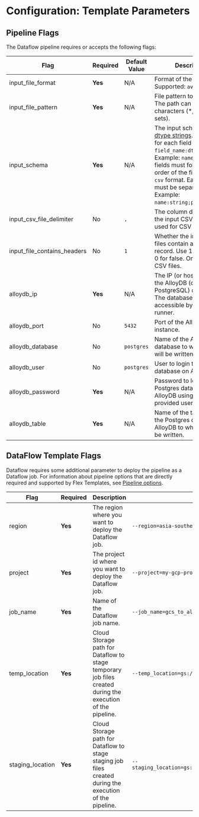 # Configuration: Template Parameters

## Pipeline Flags

The Dataflow pipeline requires or accepts the following flags:

<!-- Disable MDLint as tables exceed 400 characters. -->
<!-- markdownlint-capture -->
<!-- markdownlint-disable MD013 -->

Flag                        | Required | Default Value | Description                                                                                                                                                                                                                                                                                                                          | Example
--------------------------- | -------- | ------------- | ------------------------------------------------------------------------------------------------------------------------------------------------------------------------------------------------------------------------------------------------------------------------------------------------------------------------------------ | -------
input_file_format           | **Yes**  | N/A           | Format of the files to load. Supported: `avro` and `csv`.                                                                                                                                                                                                                                                                            | `--input_file_format=csv`
input_file_pattern          | **Yes**  | N/A           | File pattern to the file(s). The path can contain glob characters (*, ?, and [...] sets).                                                                                                                                                                                                                                            | `--input_file_pattern=gs://my-bucket/data/*.csv`
input_schema                | **Yes**  | N/A           | The input schema using [dtype strings](https://pandas.pydata.org/docs/user_guide/basics.html#basics-dtypes). The format for each field is `field_name:dtype`. Example: `name:string`. The fields must follow the order of the file when in `csv` format. Each field must be separated with `;`. Example: `name:string;phone:number`. | `--input_schema=id:int64;first_name:string;last_name:string;salary:float`
input_csv_file_delimiter    | No       | `,`           | The column delimiter for the input CSV file(s). Only used for CSV files.                                                                                                                                                                                                                                                             | `--input_csv_file_delimiter=";"`
input_file_contains_headers | No       | `1`           | Whether the input CSV files contain a header record. Use 1 for true and 0 for false. Only used for CSV files.                                                                                                                                                                                                                        | `--input_file_contains_headers=1`
alloydb_ip                  | **Yes**  | N/A           | The IP (or hostname) of the AlloyDB (or PostgreSQL) database. The database must be accessible by the pipeline runner.                                                                                                                                                                                                                | `--alloydb_ip=10.1.1.25`
alloydb_port                | No       | `5432`        | Port of the AlloyDB instance.                                                                                                                                                                                                                                                                                                        | `--alloydb_port=5432`
alloydb_database            | No       | `postgres`    | Name of the AlloyDB database to which data will be written.                                                                                                                                                                                                                                                                          | `--alloydb_database=dbname`
alloydb_user                | No       | `postgres`    | User to login to Postgres database on AlloyDB.                                                                                                                                                                                                                                                                                       | `--alloydb_user=myuser`
alloydb_password            | **Yes**  | N/A           | Password to login to Postgres database on AlloyDB using the provided user.                                                                                                                                                                                                                                                           | `--alloydb_password=mySafePassword123!`
alloydb_table               | **Yes**  | N/A           | Name of the table within the Postgres database on AlloyDB to which data will be written.                                                                                                                                                                                                                                             | `--alloydb_table=customers`

<!-- markdownlint-restore -->

## DataFlow Template Flags

Dataflow requires some additional parameter to deploy the pipeline as a Dataflow
job. For information about pipeline options that are directly required and
supported by Flex Templates, see
[Pipeline options](https://cloud.google.com/dataflow/docs/reference/pipeline-options#python).

Flag             | Required | Description                                                                                                | Example
---------------- | -------- | ---------------------------------------------------------------------------------------------------------- | -------
region           | **Yes**  | The region where you want to deploy the Dataflow job.                                                      | `--region=asia-southeast-1`
project          | **Yes**  | The project id where you want to deploy the Dataflow job.                                                  | `--project=my-gcp-project`
job_name         | **Yes**  | Name of the Dataflow job name.                                                                             | `--job_name=gcs_to_alloydb`
temp_location    | **Yes**  | Cloud Storage path for Dataflow to stage temporary job files created during the execution of the pipeline. | `--temp_location=gs://bucket/path/dataflow/temp/`
staging_location | **Yes**  | Cloud Storage path for Dataflow to stage staging job files created during the execution of the pipeline.   | `--staging_location=gs://bucket/path/dataflow/staging/`
